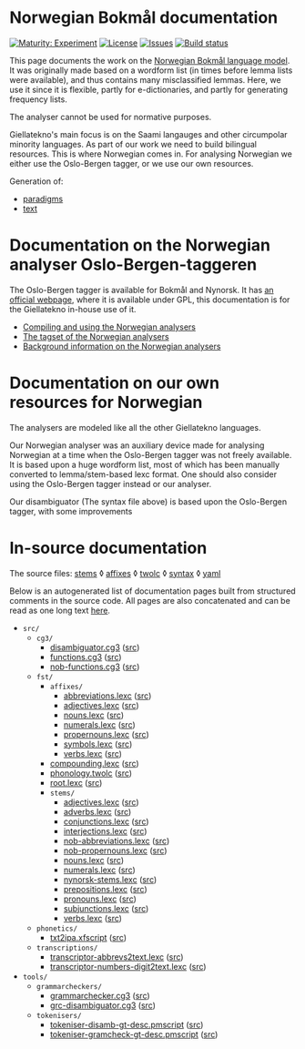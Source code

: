 # Norwegian Bokmål documentation

[![Maturity: Experiment](https://img.shields.io/badge/Maturity-Experiment-black.svg)](https://giellalt.github.io/MaturityClassification.html)
[![License](https://img.shields.io/github/license/giellalt/lang-nob)](https://github.com/giellalt/lang-nob/blob/main/LICENSE)
[![Issues](https://img.shields.io/github/issues/giellalt/lang-nob)](https://github.com/giellalt/lang-nob/issues)
[![Build status](https://github.com/giellalt/lang-nob/workflows/Speller%20CI+CD/badge.svg)](https://github.com/giellalt/lang-nob/actions)

This page documents the work on the [Norwegian Bokmål language model](http://github.com/giellalt/lang-nob). It was originally made based on a wordform list 
(in times before lemma lists were available), and thus
contains many misclassified lemmas. Here, we use it since
it is flexible, partly for e-dictionaries, and partly for
generating frequency lists.

The analyser cannot be used for normative purposes.

Giellatekno's main focus is on the Saami langauges and other circumpolar
minority languages. As part of our work we need to build bilingual
resources. This is where Norwegian comes in. For analysing Norwegian we
either use the Oslo-Bergen tagger, or we use our own resources.

Generation of:
- [paradigms](http://giellatekno.uit.no/cgi/p-nob.nob.html)
- [text](http://giellatekno.uit.no/cgi/d-nob.nob.html)

# Documentation on the Norwegian analyser Oslo-Bergen-taggeren

The Oslo-Bergen tagger is available for Bokmål and Nynorsk. It has [an
official webpage](http://tekstlab.uio.no/obt-ny/), where it is available
under GPL, this documentation is for the Giellatekno in-house use of it.

- [Compiling and using the Norwegian analysers](docu-nob-use.html)
- [The tagset of the Norwegian analysers](docu-nob-tags.html)
- [Background information on the Norwegian
  analysers](docu-nob-background.html)

# Documentation on our own resources for Norwegian

The analysers are modeled like all the other Giellatekno languages.

Our Norwegian analyser was an auxiliary device made for analysing
Norwegian at a time when the Oslo-Bergen tagger was not freely
available. It is based upon a huge wordform list, most of which has been
manually converted to lemma/stem-based lexc format. One should also
consider using the Oslo-Bergen tagger instead or our analyser.

Our disambiguator (The syntax file above) is based upon the Oslo-Bergen
tagger, with some improvements

# In-source documentation

The source files: [stems](https://github.com/giellalt/lang-nob/tree/main/src/fst/stems/)
 ◊ [affixes](https://github.com/giellalt/lang-nob/tree/main/src/fst/affixes)
 ◊ [twolc](https://github.com/giellalt/lang-nob/tree/main/src/fst/phonology.twolc)
 ◊ [syntax](https://github.com/giellalt/lang-nob/tree/main/src/syntax/)
 ◊ [yaml](https://github.com/giellalt/lang-nob/tree/main/test/src/gt-norm-yamls/)


Below is an autogenerated list of documentation pages built from structured comments in the source code. All pages are also concatenated and can be read as one long text [here](nob.md).

* `src/`
    * `cg3/`
        * [disambiguator.cg3](src-cg3-disambiguator.cg3.html) ([src](https://github.com/giellalt/lang-nob/blob/main/src/cg3/disambiguator.cg3))
        * [functions.cg3](src-cg3-functions.cg3.html) ([src](https://github.com/giellalt/lang-nob/blob/main/src/cg3/functions.cg3))
        * [nob-functions.cg3](src-cg3-nob-functions.cg3.html) ([src](https://github.com/giellalt/lang-nob/blob/main/src/cg3/nob-functions.cg3))
    * `fst/`
        * `affixes/`
            * [abbreviations.lexc](src-fst-affixes-abbreviations.lexc.html) ([src](https://github.com/giellalt/lang-nob/blob/main/src/fst/affixes/abbreviations.lexc))
            * [adjectives.lexc](src-fst-affixes-adjectives.lexc.html) ([src](https://github.com/giellalt/lang-nob/blob/main/src/fst/affixes/adjectives.lexc))
            * [nouns.lexc](src-fst-affixes-nouns.lexc.html) ([src](https://github.com/giellalt/lang-nob/blob/main/src/fst/affixes/nouns.lexc))
            * [numerals.lexc](src-fst-affixes-numerals.lexc.html) ([src](https://github.com/giellalt/lang-nob/blob/main/src/fst/affixes/numerals.lexc))
            * [propernouns.lexc](src-fst-affixes-propernouns.lexc.html) ([src](https://github.com/giellalt/lang-nob/blob/main/src/fst/affixes/propernouns.lexc))
            * [symbols.lexc](src-fst-affixes-symbols.lexc.html) ([src](https://github.com/giellalt/lang-nob/blob/main/src/fst/affixes/symbols.lexc))
            * [verbs.lexc](src-fst-affixes-verbs.lexc.html) ([src](https://github.com/giellalt/lang-nob/blob/main/src/fst/affixes/verbs.lexc))
        * [compounding.lexc](src-fst-compounding.lexc.html) ([src](https://github.com/giellalt/lang-nob/blob/main/src/fst/compounding.lexc))
        * [phonology.twolc](src-fst-phonology.twolc.html) ([src](https://github.com/giellalt/lang-nob/blob/main/src/fst/phonology.twolc))
        * [root.lexc](src-fst-root.lexc.html) ([src](https://github.com/giellalt/lang-nob/blob/main/src/fst/root.lexc))
        * `stems/`
            * [adjectives.lexc](src-fst-stems-adjectives.lexc.html) ([src](https://github.com/giellalt/lang-nob/blob/main/src/fst/stems/adjectives.lexc))
            * [adverbs.lexc](src-fst-stems-adverbs.lexc.html) ([src](https://github.com/giellalt/lang-nob/blob/main/src/fst/stems/adverbs.lexc))
            * [conjunctions.lexc](src-fst-stems-conjunctions.lexc.html) ([src](https://github.com/giellalt/lang-nob/blob/main/src/fst/stems/conjunctions.lexc))
            * [interjections.lexc](src-fst-stems-interjections.lexc.html) ([src](https://github.com/giellalt/lang-nob/blob/main/src/fst/stems/interjections.lexc))
            * [nob-abbreviations.lexc](src-fst-stems-nob-abbreviations.lexc.html) ([src](https://github.com/giellalt/lang-nob/blob/main/src/fst/stems/nob-abbreviations.lexc))
            * [nob-propernouns.lexc](src-fst-stems-nob-propernouns.lexc.html) ([src](https://github.com/giellalt/lang-nob/blob/main/src/fst/stems/nob-propernouns.lexc))
            * [nouns.lexc](src-fst-stems-nouns.lexc.html) ([src](https://github.com/giellalt/lang-nob/blob/main/src/fst/stems/nouns.lexc))
            * [numerals.lexc](src-fst-stems-numerals.lexc.html) ([src](https://github.com/giellalt/lang-nob/blob/main/src/fst/stems/numerals.lexc))
            * [nynorsk-stems.lexc](src-fst-stems-nynorsk-stems.lexc.html) ([src](https://github.com/giellalt/lang-nob/blob/main/src/fst/stems/nynorsk-stems.lexc))
            * [prepositions.lexc](src-fst-stems-prepositions.lexc.html) ([src](https://github.com/giellalt/lang-nob/blob/main/src/fst/stems/prepositions.lexc))
            * [pronouns.lexc](src-fst-stems-pronouns.lexc.html) ([src](https://github.com/giellalt/lang-nob/blob/main/src/fst/stems/pronouns.lexc))
            * [subjunctions.lexc](src-fst-stems-subjunctions.lexc.html) ([src](https://github.com/giellalt/lang-nob/blob/main/src/fst/stems/subjunctions.lexc))
            * [verbs.lexc](src-fst-stems-verbs.lexc.html) ([src](https://github.com/giellalt/lang-nob/blob/main/src/fst/stems/verbs.lexc))
    * `phonetics/`
        * [txt2ipa.xfscript](src-phonetics-txt2ipa.xfscript.html) ([src](https://github.com/giellalt/lang-nob/blob/main/src/phonetics/txt2ipa.xfscript))
    * `transcriptions/`
        * [transcriptor-abbrevs2text.lexc](src-transcriptions-transcriptor-abbrevs2text.lexc.html) ([src](https://github.com/giellalt/lang-nob/blob/main/src/transcriptions/transcriptor-abbrevs2text.lexc))
        * [transcriptor-numbers-digit2text.lexc](src-transcriptions-transcriptor-numbers-digit2text.lexc.html) ([src](https://github.com/giellalt/lang-nob/blob/main/src/transcriptions/transcriptor-numbers-digit2text.lexc))
* `tools/`
    * `grammarcheckers/`
        * [grammarchecker.cg3](tools-grammarcheckers-grammarchecker.cg3.html) ([src](https://github.com/giellalt/lang-nob/blob/main/tools/grammarcheckers/grammarchecker.cg3))
        * [grc-disambiguator.cg3](tools-grammarcheckers-grc-disambiguator.cg3.html) ([src](https://github.com/giellalt/lang-nob/blob/main/tools/grammarcheckers/grc-disambiguator.cg3))
    * `tokenisers/`
        * [tokeniser-disamb-gt-desc.pmscript](tools-tokenisers-tokeniser-disamb-gt-desc.pmscript.html) ([src](https://github.com/giellalt/lang-nob/blob/main/tools/tokenisers/tokeniser-disamb-gt-desc.pmscript))
        * [tokeniser-gramcheck-gt-desc.pmscript](tools-tokenisers-tokeniser-gramcheck-gt-desc.pmscript.html) ([src](https://github.com/giellalt/lang-nob/blob/main/tools/tokenisers/tokeniser-gramcheck-gt-desc.pmscript))
